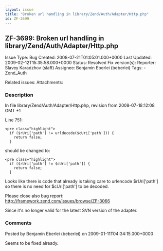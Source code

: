 ```yaml
---
layout: issue
title: "Broken url handling in library/Zend/Auth/Adapter/Http.php"
id: ZF-3699
---
```


ZF-3699: Broken url handling in library/Zend/Auth/Adapter/Http.php
------------------------------------------------------------------

 Issue Type: Bug Created: 2008-07-21T01:05:01.000+0000 Last Updated: 2009-02-12T15:35:58.000+0000 Status: Resolved Fix version(s): 
 Reporter:  Slavey Karadzhov (slaff)  Assignee:  Benjamin Eberlei (beberlei)  Tags: - Zend\_Auth
 
 Related issues: 
 Attachments: 
### Description

In file library/Zend/Auth/Adapter/Http.php, revision from 2008-07-18:12:08 GMT +1

Line 751:

 
    <pre class="highlight">
      if ($rUri['path'] != urldecode($cUri['path'])) {
        return false;
      }


should be changed to:

 
    <pre class="highlight">
      if ($rUri['path'] != $cUri['path']) {
        return false;
      }


Looks like there is code that already is taking care to urlencode $rUri['path'] so there is no need for $cUri['path'] to be decoded.

Please close also bug report: <http://framework.zend.com/issues/browse/ZF-3066>

Since it's no longer valid for the latest SVN version of the adapter.

 

 

### Comments

Posted by Benjamin Eberlei (beberlei) on 2009-01-11T04:34:15.000+0000

Seems to be fixed already.

 

 